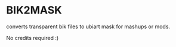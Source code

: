 # BIK2MASK
converts transparent bik files to ubiart mask for mashups or mods.

No credits required :)
